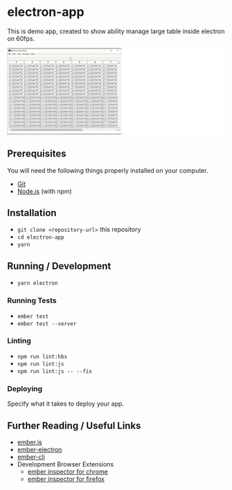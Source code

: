 # electron-app

This is demo app, created to show ability manage large table inside electron on 60fps.

![Proof image](bench.png)


## Prerequisites

You will need the following things properly installed on your computer.

* [Git](https://git-scm.com/)
* [Node.js](https://nodejs.org/) (with npm)

## Installation

* `git clone <repository-url>` this repository
* `cd electron-app`
* `yarn`

## Running / Development

* `yarn electron`

### Running Tests

* `ember test`
* `ember test --server`

### Linting

* `npm run lint:hbs`
* `npm run lint:js`
* `npm run lint:js -- --fix`

### Deploying

Specify what it takes to deploy your app.

## Further Reading / Useful Links

* [ember.js](https://emberjs.com/)
* [ember-electron](https://ember-electron.js.org/)
* [ember-cli](https://ember-cli.com/)
* Development Browser Extensions
  * [ember inspector for chrome](https://chrome.google.com/webstore/detail/ember-inspector/bmdblncegkenkacieihfhpjfppoconhi)
  * [ember inspector for firefox](https://addons.mozilla.org/en-US/firefox/addon/ember-inspector/)
